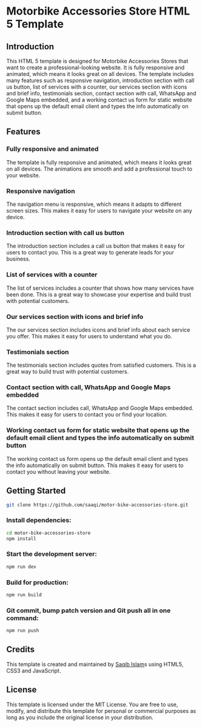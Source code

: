 # Motorbike Accessories Store HTML 5 Template

## Introduction

This HTML 5 template is designed for Motorbike Accessories Stores that want to create a professional-looking website. It is fully responsive and animated, which means it looks great on all devices. The template includes many features such as responsive navigation, introduction section with call us button, list of services with a counter, our services section with icons and brief info, testimonials section, contact section with call, WhatsApp and Google Maps embedded, and a working contact us form for static website that opens up the default email client and types the info automatically on submit button.

## Features

### Fully responsive and animated

The template is fully responsive and animated, which means it looks great on all devices. The animations are smooth and add a professional touch to your website.

### Responsive navigation

The navigation menu is responsive, which means it adapts to different screen sizes. This makes it easy for users to navigate your website on any device.

### Introduction section with call us button

The introduction section includes a call us button that makes it easy for users to contact you. This is a great way to generate leads for your business.

### List of services with a counter

The list of services includes a counter that shows how many services have been done. This is a great way to showcase your expertise and build trust with potential customers.

### Our services section with icons and brief info

The our services section includes icons and brief info about each service you offer. This makes it easy for users to understand what you do.

### Testimonials section

The testimonials section includes quotes from satisfied customers. This is a great way to build trust with potential customers.

### Contact section with call, WhatsApp and Google Maps embedded

The contact section includes call, WhatsApp and Google Maps embedded. This makes it easy for users to contact you or find your location.

### Working contact us form for static website that opens up the default email client and types the info automatically on submit button

The working contact us form opens up the default email client and types the info automatically on submit button. This makes it easy for users to contact you without leaving your website.

## Getting Started
```bash
git clone https://github.com/saaqi/motor-bike-accessories-store.git
```

### Install dependencies:
```bash
cd motor-bike-accessories-store
npm install
```

### Start the development server: 
```bash
npm run dev
```

### Build for production:
```bash
npm run build
```

### Git commit, bump patch version and Git push all in one command:
```bash
npm run push
```
## Credits

This template is created and maintained by [Saqib Islam](https://saqibtech.com "Saqib Islam - UI/UX Designer & Fullstack Developer.")s using HTML5, CSS3 and JavaScript.

## License

This template is licensed under the MIT License. You are free to use, modify, and distribute this template for personal or commercial purposes as long as you include the original license in your distribution.
